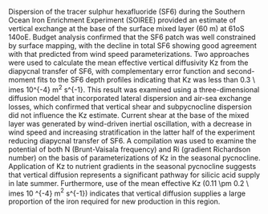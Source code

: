 ---
---
Dispersion of the tracer sulphur hexafluoride (SF6) during the Southern Ocean Iron Enrichment Experiment (SOIREE) provided an estimate of vertical exchange at the base of the surface mixed layer (60 m) at 61oS 140oE. Budget analysis confirmed that the SF6 patch was well constrained by surface mapping, with the decline in total SF6 showing good agreement with that predicted from wind speed parameterizations. Two approaches were used to calculate the mean effective vertical diffusivity Kz from the diapycnal transfer of SF6, with complementary error function and second-moment fits to the SF6 depth profiles indicating that Kz was less than 0.3 \  imes 10^{-4} m$^{2}$ s^{-1}. This result was examined using a three-dimensional diffusion model that incorporated lateral dispersion and air-sea exchange losses, which confirmed that vertical shear and subpycnocline dispersion did not influence the Kz estimate. Current shear at the base of the mixed layer was generated by wind-driven inertial oscillation, with a decrease in wind speed and increasing stratification in the latter half of the experiment reducing diapycnal transfer of SF6. A compilation was used to examine the potential of both N (Brunt-Vaisala frequency) and Ri (gradient Richardson number) on the basis of parameterizations of Kz in the seasonal pycnocline. Application of Kz to nutrient gradients in the seasonal pycnocline suggests that vertical diffusion represents a significant pathway for silicic acid supply in late summer. Furthermore, use of the mean effective Kz (0.11 \pm 0.2 \  imes 10 ^{-4} m$^{2}$ s^{-1}) indicates that vertical diffusion supplies a large proportion of the iron required for new production in this region.